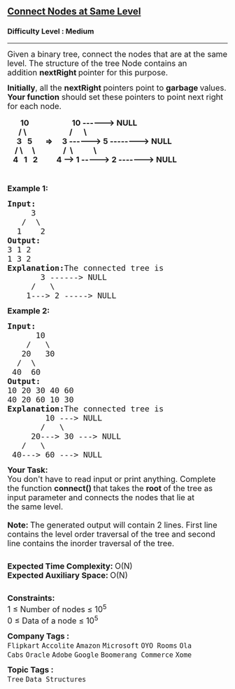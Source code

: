 <h2><a href="https://www.geeksforgeeks.org/problems/connect-nodes-at-same-level--170647/1?page=1&company=Amazon,Microsoft&difficulty=Easy,Medium&status=unsolved&sortBy=accuracy">Connect Nodes at Same Level</a></h2><h3>Difficulty Level : Medium</h3><hr><div class="problems_problem_content__Xm_eO"><div class="entry-content">
<p><span style="font-size:18px">Given a binary tree, connect the nodes that are at the same level. The structure of the tree Node contains&nbsp;an addition&nbsp;<strong>nextRight&nbsp;</strong>pointer for this purpose.</span></p>

<p><span style="font-size:18px"><strong>Initially</strong>, all the <strong>nextRight </strong>pointers point to <strong>garbage </strong>values. <strong>Your function</strong> should set these pointers to point next right for each node.</span><br>
<br>
<strong><span style="font-size:18px">&nbsp;&nbsp;&nbsp;&nbsp;&nbsp;&nbsp; 10&nbsp;&nbsp;&nbsp;&nbsp;&nbsp;&nbsp;&nbsp;&nbsp;&nbsp;&nbsp;&nbsp;&nbsp;&nbsp; &nbsp; &nbsp; &nbsp; &nbsp;&nbsp; 10 ------&gt; NULL<br>
&nbsp;&nbsp;&nbsp;&nbsp;&nbsp; / \&nbsp;&nbsp;&nbsp;&nbsp;&nbsp;&nbsp;&nbsp;&nbsp;&nbsp;&nbsp;&nbsp;&nbsp;&nbsp;&nbsp; &nbsp; &nbsp; &nbsp; &nbsp; /&nbsp;&nbsp;&nbsp;&nbsp;&nbsp; \<br>
&nbsp;&nbsp;&nbsp;&nbsp; 3&nbsp;&nbsp; 5&nbsp;&nbsp;&nbsp;&nbsp;&nbsp;&nbsp; =&gt; &nbsp;&nbsp;&nbsp; 3 ------&gt; 5 --------&gt; NULL<br>
&nbsp;&nbsp;&nbsp; / \&nbsp; &nbsp;&nbsp; \&nbsp;&nbsp;&nbsp;&nbsp;&nbsp;&nbsp;&nbsp;&nbsp; &nbsp; &nbsp;&nbsp;&nbsp; /&nbsp; \&nbsp;&nbsp;&nbsp;&nbsp;&nbsp;&nbsp;&nbsp;&nbsp;&nbsp;&nbsp; \<br>
&nbsp;&nbsp; 4&nbsp;&nbsp; 1&nbsp;&nbsp; 2&nbsp;&nbsp;&nbsp;&nbsp; &nbsp; &nbsp;&nbsp; 4 --&gt; 1 -----&gt; 2 -------&gt; NULL</span></strong></p>

<p>&nbsp;</p>

<p><span style="font-size:18px"><strong>Example 1:</strong></span></p>

<pre><span style="font-size:18px"><strong>Input:
</strong>     3
&nbsp;  /  \
&nbsp; 1    2
<strong>Output:
</strong>3 1 2
1 3 2<strong>
Explanation:</strong>The connected tree is
&nbsp;&nbsp;&nbsp;&nbsp;&nbsp;&nbsp; 3 ------&gt; NULL
&nbsp;&nbsp;&nbsp;&nbsp; /&nbsp;&nbsp; \
&nbsp;&nbsp;  1---&gt; 2 -----&gt; NULL</span>
</pre>

<p><span style="font-size:18px"><strong>Example 2:</strong></span></p>

<pre><span style="font-size:18px"><strong>Input:
</strong>      10
&nbsp;   /   \
&nbsp;  20   30
&nbsp; /  \
 40  60
<strong>Output:
</strong>10 20 30 40 60
40 20 60 10 30<strong>
Explanation:</strong>The connected tree is
&nbsp;&nbsp;&nbsp;&nbsp;&nbsp;&nbsp;&nbsp;&nbsp;10 ---&gt; NULL
&nbsp;&nbsp;&nbsp;  &nbsp; /&nbsp;&nbsp;&nbsp;\
&nbsp;&nbsp;&nbsp;&nbsp; 20---&gt; 30 ---&gt; NULL
&nbsp;&nbsp; /&nbsp;&nbsp; \
&nbsp;40---&gt; 60 ---&gt; NULL</span></pre>

<p><strong><span style="font-size:18px">Your Task:</span></strong><br>
<span style="font-size:18px">You don't have to read input or print anything.&nbsp;Complete the function <strong>connect()&nbsp;</strong>that takes the&nbsp;<strong>root </strong>of the tree as&nbsp; input parameter and connects the nodes that lie at the&nbsp;same level.</span><span style="font-size:18px">&nbsp;<br>
<br>
<strong>Note:&nbsp;</strong>The generated&nbsp;output will contain 2 lines.&nbsp;First line contains the&nbsp;level order traversal of the tree and second line contains the&nbsp;inorder traversal of the tree.</span></p>

<p><br>
<span style="font-size:18px"><strong>Expected Time Complexity:&nbsp;</strong>O(N)<br>
<strong>Expected Auxiliary Space:&nbsp;</strong>O(N)</span></p>
</div>

<p><br>
<span style="font-size:18px"><strong>Constraints:</strong><br>
1 ≤ Number of nodes ≤ 10<sup>5</sup><br>
0 ≤ Data of a node ≤ 10<sup>5</sup></span></p>
</div><p><span style=font-size:18px><strong>Company Tags : </strong><br><code>Flipkart</code>&nbsp;<code>Accolite</code>&nbsp;<code>Amazon</code>&nbsp;<code>Microsoft</code>&nbsp;<code>OYO Rooms</code>&nbsp;<code>Ola Cabs</code>&nbsp;<code>Oracle</code>&nbsp;<code>Adobe</code>&nbsp;<code>Google</code>&nbsp;<code>Boomerang Commerce</code>&nbsp;<code>Xome</code>&nbsp;<br><p><span style=font-size:18px><strong>Topic Tags : </strong><br><code>Tree</code>&nbsp;<code>Data Structures</code>&nbsp;